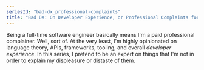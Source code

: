 ```yaml
---
seriesId: "bad-dx_professional-complaints"
title: "Bad DX: On Developer Experience, or Professional Complaints for ${this.lang}"
---
```


Being a full-time software engineer basically means I'm a paid professional complainer.
Well, sort of.
At the very least, I'm highly opinionated on language theory, APIs, frameworks, tooling, and overall _developer experience_.
In this series, I pretend to be an expert on things that I'm not in order to explain my displeasure or distaste of them.
